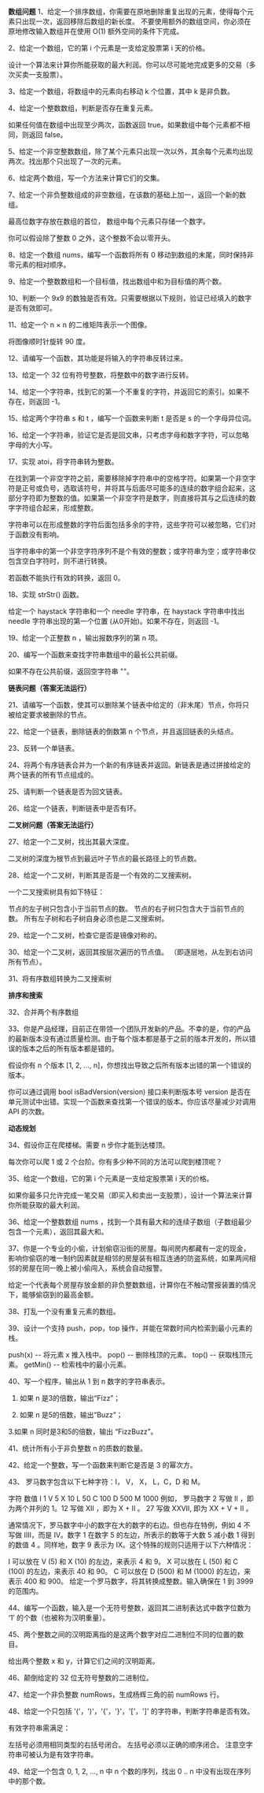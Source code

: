 **数组问题**
1、给定一个排序数组，你需要在原地删除重复出现的元素，使得每个元素只出现一次，返回移除后数组的新长度。
    不要使用额外的数组空间，你必须在原地修改输入数组并在使用 O(1) 额外空间的条件下完成。

2、给定一个数组，它的第 i 个元素是一支给定股票第 i 天的价格。
  
  设计一个算法来计算你所能获取的最大利润。你可以尽可能地完成更多的交易（多次买卖一支股票）。
 
3、给定一个数组，将数组中的元素向右移动 k 个位置，其中 k 是非负数。

4、给定一个整数数组，判断是否存在重复元素。
  
  如果任何值在数组中出现至少两次，函数返回 true。如果数组中每个元素都不相同，则返回 false。
  
5、给定一个非空整数数组，除了某个元素只出现一次以外，其余每个元素均出现两次。找出那个只出现了一次的元素。

6、给定两个数组，写一个方法来计算它们的交集。

7、给定一个非负整数组成的非空数组，在该数的基础上加一，返回一个新的数组。
  
  最高位数字存放在数组的首位， 数组中每个元素只存储一个数字。
  
  你可以假设除了整数 0 之外，这个整数不会以零开头。

8、给定一个数组 nums，编写一个函数将所有 0 移动到数组的末尾，同时保持非零元素的相对顺序。  

9、给定一个整数数组和一个目标值，找出数组中和为目标值的两个数。
  
10、判断一个 9x9 的数独是否有效。只需要根据以下规则，验证已经填入的数字是否有效即可。  

11、给定一个 n × n 的二维矩阵表示一个图像。
   
   将图像顺时针旋转 90 度。
   
12、请编写一个函数，其功能是将输入的字符串反转过来。

13、给定一个 32 位有符号整数，将整数中的数字进行反转。

14、给定一个字符串，找到它的第一个不重复的字符，并返回它的索引。如果不存在，则返回 -1。

15、给定两个字符串 s 和 t ，编写一个函数来判断 t 是否是 s 的一个字母异位词。

16、给定一个字符串，验证它是否是回文串，只考虑字母和数字字符，可以忽略字母的大小写。

17、实现 atoi，将字符串转为整数。
   
   在找到第一个非空字符之前，需要移除掉字符串中的空格字符。如果第一个非空字符是正号或负号，选取该符号，并将其与后面尽可能多的连续的数字组合起来，这部分字符即为整数的值。如果第一个非空字符是数字，则直接将其与之后连续的数字字符组合起来，形成整数。
   
   字符串可以在形成整数的字符后面包括多余的字符，这些字符可以被忽略，它们对于函数没有影响。
   
   当字符串中的第一个非空字符序列不是个有效的整数；或字符串为空；或字符串仅包含空白字符时，则不进行转换。
   
   若函数不能执行有效的转换，返回 0。
   
18、实现 strStr() 函数。
   
   给定一个 haystack 字符串和一个 needle 字符串，在 haystack 字符串中找出 needle 字符串出现的第一个位置 (从0开始)。如果不存在，则返回  -1。
   
19、给定一个正整数 n ，输出报数序列的第 n 项。

20、编写一个函数来查找字符串数组中的最长公共前缀。
   
   如果不存在公共前缀，返回空字符串 ""。

**链表问题（答案无法运行）**
   
21、请编写一个函数，使其可以删除某个链表中给定的（非末尾）节点，你将只被给定要求被删除的节点。

22、给定一个链表，删除链表的倒数第 n 个节点，并且返回链表的头结点。

23、反转一个单链表。

24、将两个有序链表合并为一个新的有序链表并返回。新链表是通过拼接给定的两个链表的所有节点组成的。 

25、请判断一个链表是否为回文链表。

26、给定一个链表，判断链表中是否有环。

**二叉树问题（答案无法运行）**

27、给定一个二叉树，找出其最大深度。
   
   二叉树的深度为根节点到最远叶子节点的最长路径上的节点数。
   
28、给定一个二叉树，判断其是否是一个有效的二叉搜索树。
   
   一个二叉搜索树具有如下特征：
   
   节点的左子树只包含小于当前节点的数。
   节点的右子树只包含大于当前节点的数。
   所有左子树和右子树自身必须也是二叉搜索树。
   
29、给定一个二叉树，检查它是否是镜像对称的。

30、给定一个二叉树，返回其按层次遍历的节点值。 （即逐层地，从左到右访问所有节点）。

31、将有序数组转换为二叉搜索树

**排序和搜索**

32、合并两个有序数组

33、你是产品经理，目前正在带领一个团队开发新的产品。不幸的是，你的产品的最新版本没有通过质量检测。由于每个版本都是基于之前的版本开发的，所以错误的版本之后的所有版本都是错的。
   
   假设你有 n 个版本 [1, 2, ..., n]，你想找出导致之后所有版本出错的第一个错误的版本。
   
   你可以通过调用 bool isBadVersion(version) 接口来判断版本号 version 是否在单元测试中出错。实现一个函数来查找第一个错误的版本。你应该尽量减少对调用 API 的次数。

**动态规划**

34、假设你正在爬楼梯。需要 n 步你才能到达楼顶。
   
   每次你可以爬 1 或 2 个台阶。你有多少种不同的方法可以爬到楼顶呢？

35、给定一个数组，它的第 i 个元素是一支给定股票第 i 天的价格。
   
   如果你最多只允许完成一笔交易（即买入和卖出一支股票），设计一个算法来计算你所能获取的最大利润。
 
36、给定一个整数数组 nums ，找到一个具有最大和的连续子数组（子数组最少包含一个元素），返回其最大和。

37、你是一个专业的小偷，计划偷窃沿街的房屋。每间房内都藏有一定的现金，影响你偷窃的唯一制约因素就是相邻的房屋装有相互连通的防盗系统，如果两间相邻的房屋在同一晚上被小偷闯入，系统会自动报警。
   
   给定一个代表每个房屋存放金额的非负整数数组，计算你在不触动警报装置的情况下，能够偷窃到的最高金额。
   
38、打乱一个没有重复元素的数组。

39、设计一个支持 push，pop，top 操作，并能在常数时间内检索到最小元素的栈。
   
   push(x) -- 将元素 x 推入栈中。
   pop() -- 删除栈顶的元素。
   top() -- 获取栈顶元素。
   getMin() -- 检索栈中的最小元素。
   
40、写一个程序，输出从 1 到 n 数字的字符串表示。
   
   1. 如果 n 是3的倍数，输出“Fizz”；
   
   2. 如果 n 是5的倍数，输出“Buzz”；
   
   3.如果 n 同时是3和5的倍数，输出 “FizzBuzz”。
   
41、统计所有小于非负整数 n 的质数的数量。

42、给定一个整数，写一个函数来判断它是否是 3 的幂次方。

43、
罗马数字包含以下七种字符：I， V， X， L，C，D 和 M。

字符          数值
I             1
V             5
X             10
L             50
C             100
D             500
M             1000
例如， 罗马数字 2 写做 II ，即为两个并列的 1。12 写做 XII ，即为 X + II 。 27 写做  XXVII, 即为 XX + V + II 。

通常情况下，罗马数字中小的数字在大的数字的右边。但也存在特例，例如 4 不写做 IIII，而是 IV。数字 1 在数字 5 的左边，所表示的数等于大数 5 减小数 1 得到的数值 4 。同样地，数字 9 表示为 IX。这个特殊的规则只适用于以下六种情况：

I 可以放在 V (5) 和 X (10) 的左边，来表示 4 和 9。
X 可以放在 L (50) 和 C (100) 的左边，来表示 40 和 90。 
C 可以放在 D (500) 和 M (1000) 的左边，来表示 400 和 900。
给定一个罗马数字，将其转换成整数。输入确保在 1 到 3999 的范围内。

44、编写一个函数，输入是一个无符号整数，返回其二进制表达式中数字位数为 ‘1’ 的个数（也被称为汉明重量）。

45、两个整数之间的汉明距离指的是这两个数字对应二进制位不同的位置的数目。
   
   给出两个整数 x 和 y，计算它们之间的汉明距离。
   
46、颠倒给定的 32 位无符号整数的二进制位。

47、给定一个非负整数 numRows，生成杨辉三角的前 numRows 行。

48、给定一个只包括 '('，')'，'{'，'}'，'['，']' 的字符串，判断字符串是否有效。
   
   有效字符串需满足：
   
   左括号必须用相同类型的右括号闭合。
   左括号必须以正确的顺序闭合。
   注意空字符串可被认为是有效字符串。
   
49、给定一个包含 0, 1, 2, ..., n 中 n 个数的序列，找出 0 .. n 中没有出现在序列中的那个数。